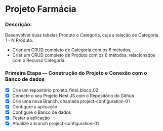# Projeto Farmácia

### Descrição:

Desenvolver duas tabelas Produto e Categoria, cuja a relação de Categoria 1 - N Produto.

-   Criar um CRUD completo de Categoria com os 6 métodos.
-   Criar um CRUD completo de Produto com os 6 métodos, relacionados com o Recurso Categoria.

### Primeira Etapa — Construção do Projeto e Conexão com o Banco de dados

-   [x] Crie um repositório projeto_final_bloco_02
-   [x] Conecte o seu Projeto Nest JS com o Repositório do Github
-   [x] Crie uma nova Branch, chamada project-configuration-01
-   [x] Configure a aplicação
-   [x] Configure o Banco de dados
-   [x] Testar a aplicação
-   [x] Atualize a branch project-configuration-01
